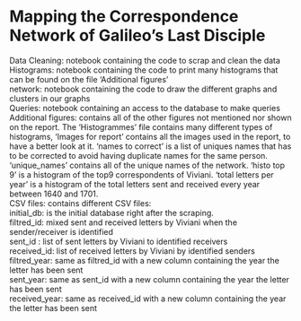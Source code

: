 <h1 class="code-line" data-line-start=0 data-line-end=1 ><a id="Mapping_the_Correspondence_Network_of_Galileos_Last_Disciple_0"></a>Mapping the Correspondence Network of Galileo’s Last Disciple</h1>
<p class="has-line-data" data-line-start="2" data-line-end="15">Data Cleaning: notebook containing the code to scrap and clean the data<br>
Histograms: notebook containing the code to print many histograms that can be found on the file ‘Additional figures’<br>
network: notebook containing the code to draw the different graphs and clusters in our graphs<br>
Queries: notebook containing an access to the database to make queries<br>
Additional figures: contains all of the other figures not mentioned nor shown on the report. The ‘Histogrammes’ file contains many different types of histograms, ‘Images for report’ contains all the images used in the report, to have a better look at it. ‘names to correct’ is a list of uniques names that has to be corrected to avoid having duplicate names for the same person. ‘unique_names’ contains all of the unique names of the network. ‘histo top 9’ is a histogram of the top9 correspondents of Viviani. ‘total letters per year’ is a histogram of the total letters sent and received every year between 1640 and 1701.<br>
CSV files: contains different CSV files:<br>
initial_db: is the initial database right after the scraping.<br>
filtred_id: mixed sent and received letters by Viviani when the sender/receiver is identified<br>
sent_id : list of sent letters by Viviani to identified receivers<br>
received_id: list of received letters by Viviani by identified senders<br>
filtred_year: same as filtred_id with a new column containing the year the letter has been sent<br>
sent_year: same as sent_id with a new column containing the year the letter has been sent<br>
received_year: same as received_id with a new column containing the year the letter has been sent</p>
